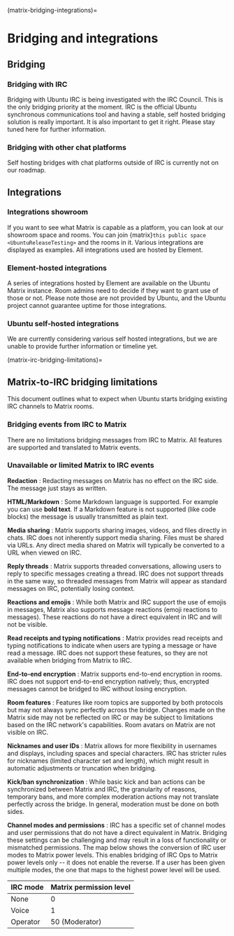 (matrix-bridging-integrations)=
# Bridging and integrations


## Bridging


### Bridging with IRC

Bridging with Ubuntu IRC is being investigated with the IRC Council.
This is the only bridging priority at the moment.
IRC is the official Ubuntu synchronous communications tool and having a stable, self hosted bridging solution is really important.
It is also important to get it right.
Please stay tuned here for further information.


### Bridging with other chat platforms

Self hosting bridges with chat platforms outside of IRC is currently not on our roadmap. 


## Integrations


### Integrations showroom

If you want to see what Matrix is capable as a platform, you can look at our showroom space and rooms.
You can join {matrix}`this public space <UbuntuReleaseTesting>` and the rooms in it.
Various integrations are displayed as examples.
All integrations used are hosted by Element.


### Element-hosted integrations

A series of integrations hosted by Element are available on the Ubuntu Matrix instance.
Room admins need to decide if they want to grant use of those or not.
Please note those are not provided by Ubuntu, and the Ubuntu project cannot guarantee uptime for those integrations. 


### Ubuntu self-hosted integrations

We are currently considering various self hosted integrations, but we are unable to provide further information or timeline yet.


(matrix-irc-bridging-limitations)=
## Matrix-to-IRC bridging limitations

This document outlines what to expect when Ubuntu starts bridging existing IRC channels to Matrix rooms.


### Bridging events from IRC to Matrix

There are no limitations bridging messages from IRC to Matrix.
All features are supported and translated to Matrix events.


### Unavailable or limited Matrix to IRC events

**Redaction**
: Redacting messages on Matrix has no effect on the IRC side. The message just stays as written.

**HTML/Markdown**
: Some Markdown language is supported. For example you can use **bold text**. If a Markdown feature is not supported (like code blocks) the message is usually transmitted as plain text.

**Media sharing**
: Matrix supports sharing images, videos, and files directly in chats. IRC does not inherently support media sharing. Files must be shared via URLs. Any direct media shared on Matrix will typically be converted to a URL when viewed on IRC.

**Reply threads**
: Matrix supports threaded conversations, allowing users to reply to specific messages creating a thread. IRC does not support threads in the same way, so threaded messages from Matrix will appear as standard messages on IRC, potentially losing context.

**Reactions and emojis**
: While both Matrix and IRC support the use of emojis in messages, Matrix also supports message reactions (emoji reactions to messages). These reactions do not have a direct equivalent in IRC and will not be visible.

**Read receipts and typing notifications**
: Matrix provides read receipts and typing notifications to indicate when users are typing a message or have read a message. IRC does not support these features, so they are not available when bridging from Matrix to IRC.

**End-to-end encryption**
: Matrix supports end-to-end encryption in rooms. IRC does not support end-to-end encryption natively; thus, encrypted messages cannot be bridged to IRC without losing encryption.

**Room features**
: Features like room topics are supported by both protocols but may not always sync perfectly across the bridge. Changes made on the Matrix side may not be reflected on IRC or may be subject to limitations based on the IRC network's capabilities. Room avatars on Matrix are not visible on IRC.

**Nicknames and user IDs**
: Matrix allows for more flexibility in usernames and displays, including spaces and special characters. IRC has stricter rules for nicknames (limited character set and length), which might result in automatic adjustments or truncation when bridging.

**Kick/ban synchronization**
: While basic kick and ban actions can be synchronized between Matrix and IRC, the granularity of reasons, temporary bans, and more complex moderation actions may not translate perfectly across the bridge. In general, moderation must be done on both sides.

**Channel modes and permissions**
: IRC has a specific set of channel modes and user permissions that do not have a direct equivalent in Matrix. Bridging these settings can be challenging and may result in a loss of functionality or mismatched permissions. The map below shows the conversion of IRC user modes to Matrix power levels. This enables bridging of IRC Ops to Matrix power levels only -- it does not enable the reverse. If a user has been given multiple modes, the one that maps to the highest power level will be used.

| IRC mode | Matrix permission level |
| -------- | ----------------------- |
| None     | 0                       |
| Voice    | 1                       |
| Operator | 50 (Moderator)          |

